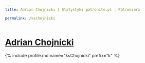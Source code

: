 ```yaml
---
title: Adrian Chojnicki | Statystyki patronite.pl | Patromierz

permalink: /ksChojnicki
---
```


# [Adrian Chojnicki](https://patronite.pl/ksChojnicki)

{% include profile.md name="ksChojnicki" prefix="k" %}
